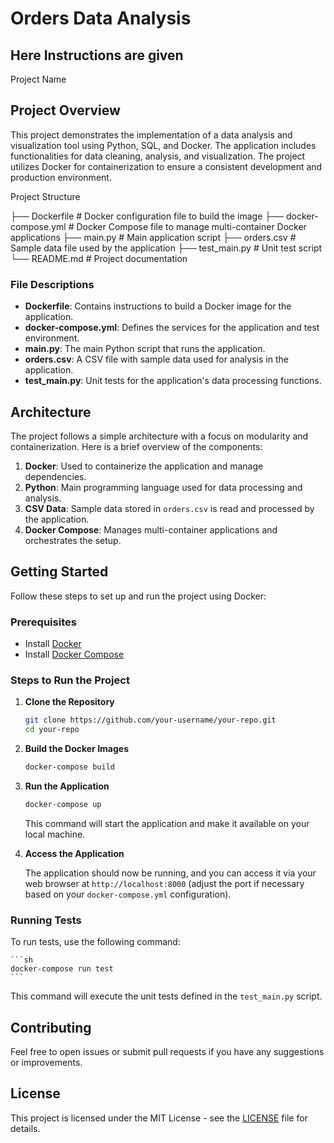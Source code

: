 # Orders Data Analysis

## Here Instructions are given

Project Name

## Project Overview

This project demonstrates the implementation of a data analysis and visualization tool using Python, SQL, and Docker. The application includes functionalities for data cleaning, analysis, and visualization. The project utilizes Docker for containerization to ensure a consistent development and production environment.

Project Structure

├── Dockerfile         # Docker configuration file to build the image
├── docker-compose.yml # Docker Compose file to manage multi-container Docker applications
├── main.py            # Main application script
├── orders.csv         # Sample data file used by the application
├── test_main.py       # Unit test script
└── README.md          # Project documentation




### File Descriptions

- **Dockerfile**: Contains instructions to build a Docker image for the application.
- **docker-compose.yml**: Defines the services for the application and test environment.
- **main.py**: The main Python script that runs the application.
- **orders.csv**: A CSV file with sample data used for analysis in the application.
- **test_main.py**: Unit tests for the application's data processing functions.

## Architecture

The project follows a simple architecture with a focus on modularity and containerization. Here is a brief overview of the components:

1. **Docker**: Used to containerize the application and manage dependencies.
2. **Python**: Main programming language used for data processing and analysis.
3. **CSV Data**: Sample data stored in `orders.csv` is read and processed by the application.
4. **Docker Compose**: Manages multi-container applications and orchestrates the setup.

## Getting Started

Follow these steps to set up and run the project using Docker:

### Prerequisites

- Install [Docker](https://www.docker.com/get-started)
- Install [Docker Compose](https://docs.docker.com/compose/install/)

### Steps to Run the Project

1. **Clone the Repository**

    ```sh
    git clone https://github.com/your-username/your-repo.git
    cd your-repo
    ```

2. **Build the Docker Images**

    ```sh
    docker-compose build
    ```

3. **Run the Application**

    ```sh
    docker-compose up
    ```

    This command will start the application and make it available on your local machine.

4. **Access the Application**

    The application should now be running, and you can access it via your web browser at `http://localhost:8000` (adjust the port if necessary based on your `docker-compose.yml` configuration).

### Running Tests

To run tests, use the following command:

    ```sh
    docker-compose run test
    ```

This command will execute the unit tests defined in the `test_main.py` script.

## Contributing

Feel free to open issues or submit pull requests if you have any suggestions or improvements.

## License

This project is licensed under the MIT License - see the [LICENSE](LICENSE) file for details.

